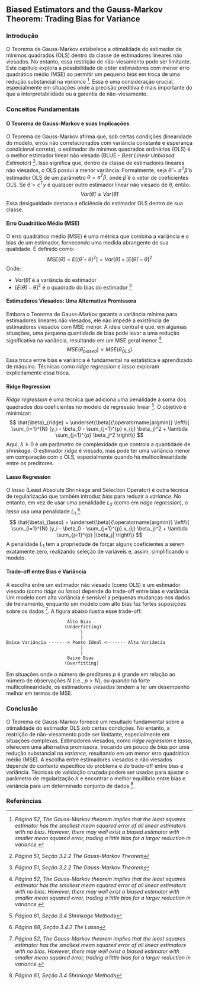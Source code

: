 ## Biased Estimators and the Gauss-Markov Theorem: Trading Bias for Variance

### Introdução
O Teorema de Gauss-Markov estabelece a otimalidade do estimador de mínimos quadrados (OLS) dentro da classe de estimadores lineares não viesados. No entanto, essa restrição de não-viesamento pode ser limitante. Este capítulo explora a possibilidade de obter estimadores com menor erro quadrático médio (MSE) ao permitir um pequeno *bias* em troca de uma redução substancial na *variance* [^52]. Essa é uma consideração crucial, especialmente em situações onde a precisão preditiva é mais importante do que a interpretabilidade ou a garantia de não-viesamento.

### Conceitos Fundamentais

#### O Teorema de Gauss-Markov e suas Implicações
O Teorema de Gauss-Markov afirma que, sob certas condições (linearidade do modelo, erros não correlacionados com variância constante e esperança condicional correta), o estimador de mínimos quadrados ordinários (OLS) é o melhor estimador linear não viesado (BLUE – *Best Linear Unbiased Estimator*) [^51]. Isso significa que, dentro da classe de estimadores lineares não viesados, o OLS possui a menor variância. Formalmente, seja $\hat{\theta} = a^T\hat{\beta}$ o estimador OLS de um parâmetro $\theta = a^T\beta$, onde $\hat{\beta}$ é o vetor de coeficientes OLS. Se $\tilde{\theta} = c^Ty$ é qualquer outro estimador linear não viesado de $\theta$, então:
$$Var(\hat{\theta}) \leq Var(\tilde{\theta})$$
Essa desigualdade destaca a eficiência do estimador OLS dentro de sua classe.

#### Erro Quadrático Médio (MSE)
O erro quadrático médio (MSE) é uma métrica que combina a variância e o bias de um estimador, fornecendo uma medida abrangente de sua qualidade. É definido como:
$$MSE(\hat{\theta}) = E[(\hat{\theta} - \theta)^2] = Var(\hat{\theta}) + [E(\hat{\theta}) - \theta]^2$$
Onde:
*   $Var(\hat{\theta})$ é a variância do estimador
*   $[E(\hat{\theta}) - \theta]^2$ é o quadrado do bias do estimador [^51]

#### Estimadores Viesados: Uma Alternativa Promissora
Embora o Teorema de Gauss-Markov garanta a variância mínima para estimadores lineares não viesados, ele não impede a existência de estimadores viesados com MSE menor. A ideia central é que, em algumas situações, uma pequena quantidade de bias pode levar a uma redução significativa na variância, resultando em um MSE geral menor [^52].
$$MSE(\hat{\theta}_{biased}) < MSE(\hat{\theta}_{OLS})$$
Essa troca entre bias e variância é fundamental na estatística e aprendizado de máquina. Técnicas como *ridge regression* e *lasso* exploram explicitamente essa troca.

#### Ridge Regression
*Ridge regression* é uma técnica que adiciona uma penalidade à soma dos quadrados dos coeficientes no modelo de regressão linear [^61]. O objetivo é minimizar:
$$ \hat{\beta}_{ridge} = \underset{\beta}{\operatorname{argmin}} \left\\{ \sum_{i=1}^{N} (y_i - \beta_0 - \sum_{j=1}^{p} x_{ij} \beta_j)^2 + \lambda \sum_{j=1}^{p} \beta_j^2 \right\\} $$
Aqui, $\lambda \geq 0$ é um parâmetro de complexidade que controla a quantidade de *shrinkage*. O estimador *ridge* é viesado, mas pode ter uma variância menor em comparação com o OLS, especialmente quando há multicolinearidade entre os preditores.

#### Lasso Regression
O *lasso* (Least Absolute Shrinkage and Selection Operator) é outra técnica de regularização que também introduz *bias* para reduzir a *variance*. No entanto, em vez de usar uma penalidade $L_2$ (como em *ridge regression*), o *lasso* usa uma penalidade $L_1$ [^68]:
$$ \hat{\beta}_{lasso} = \underset{\beta}{\operatorname{argmin}} \left\\{ \sum_{i=1}^{N} (y_i - \beta_0 - \sum_{j=1}^{p} x_{ij} \beta_j)^2 + \lambda \sum_{j=1}^{p} |\beta_j| \right\\} $$
A penalidade $L_1$ tem a propriedade de forçar alguns coeficientes a serem exatamente zero, realizando seleção de variáveis e, assim, simplificando o modelo.

#### Trade-off entre Bias e Variância
A escolha entre um estimador não viesado (como OLS) e um estimador viesado (como *ridge* ou *lasso*) depende do trade-off entre bias e variância. Um modelo com alta variância é sensível a pequenas mudanças nos dados de treinamento, enquanto um modelo com alto bias faz fortes suposições sobre os dados [^52]. A figura abaixo ilustra esse trade-off:

```
                       Alto Bias
                      (Underfitting)
                            |
                            |
Baixa Variância -------> Ponto Ideal <------- Alta Variância
                            |
                            |
                       Baixo Bias
                      (Overfitting)
```

Em situações onde o número de preditores $p$ é grande em relação ao número de observações $N$ (i.e., $p > N$), ou quando há forte multicolinearidade, os estimadores viesados tendem a ter um desempenho melhor em termos de MSE.

### Conclusão

O Teorema de Gauss-Markov fornece um resultado fundamental sobre a otimalidade do estimador OLS sob certas condições. No entanto, a restrição de não-viesamento pode ser limitante, especialmente em situações complexas. Estimadores viesados, como *ridge regression* e *lasso*, oferecem uma alternativa promissora, trocando um pouco de *bias* por uma redução substancial na *variance*, resultando em um menor erro quadrático médio (MSE). A escolha entre estimadores viesados e não viesados depende do contexto específico do problema e do trade-off entre bias e variância. Técnicas de validação cruzada podem ser usadas para ajustar o parâmetro de regularização $\lambda$ e encontrar o melhor equilíbrio entre bias e variância para um determinado conjunto de dados [^61].

### Referências
[^51]: *Página 51*, *Seção 3.2.2 The Gauss-Markov Theorem*
[^52]: *Página 52*, *The Gauss-Markov theorem implies that the least squares estimator has the smallest mean squared error of all linear estimators with no bias. However, there may well exist a biased estimator with smaller mean squared error, trading a little bias for a larger reduction in variance.*
[^61]: *Página 61*, *Seção 3.4 Shrinkage Methods*
[^68]: *Página 68*, *Seção 3.4.2 The Lasso*

<!-- END -->